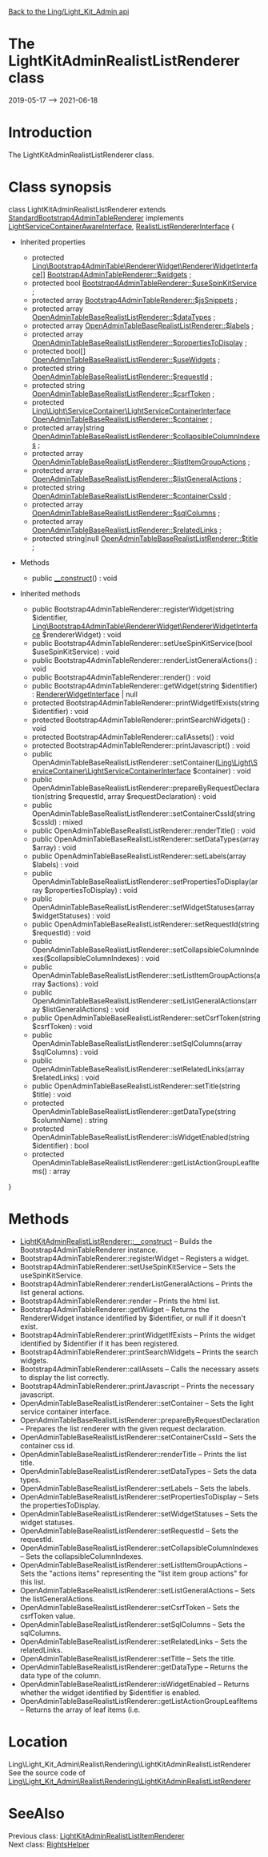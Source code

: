 [Back to the Ling/Light_Kit_Admin api](https://github.com/lingtalfi/Light_Kit_Admin/blob/master/doc/api/Ling/Light_Kit_Admin.md)



The LightKitAdminRealistListRenderer class
================
2019-05-17 --> 2021-06-18






Introduction
============

The LightKitAdminRealistListRenderer class.



Class synopsis
==============


class <span class="pl-k">LightKitAdminRealistListRenderer</span> extends [StandardBootstrap4AdminTableRenderer](https://github.com/lingtalfi/Bootstrap4AdminTable/blob/master/doc/api/Ling/Bootstrap4AdminTable/Renderer/StandardBootstrap4AdminTableRenderer.md) implements [LightServiceContainerAwareInterface](https://github.com/lingtalfi/Light/blob/master/doc/api/Ling/Light/ServiceContainer/LightServiceContainerAwareInterface.md), [RealistListRendererInterface](https://github.com/lingtalfi/Light_Realist/blob/master/doc/api/Ling/Light_Realist/Rendering/RealistListRendererInterface.md) {

- Inherited properties
    - protected [Ling\Bootstrap4AdminTable\RendererWidget\RendererWidgetInterface[]](https://github.com/lingtalfi/Bootstrap4AdminTable/blob/master/doc/api/Ling/Bootstrap4AdminTable/RendererWidget/RendererWidgetInterface.md) [Bootstrap4AdminTableRenderer::$widgets](#property-widgets) ;
    - protected bool [Bootstrap4AdminTableRenderer::$useSpinKitService](#property-useSpinKitService) ;
    - protected array [Bootstrap4AdminTableRenderer::$jsSnippets](#property-jsSnippets) ;
    - protected array [OpenAdminTableBaseRealistListRenderer::$dataTypes](#property-dataTypes) ;
    - protected array [OpenAdminTableBaseRealistListRenderer::$labels](#property-labels) ;
    - protected array [OpenAdminTableBaseRealistListRenderer::$propertiesToDisplay](#property-propertiesToDisplay) ;
    - protected bool[] [OpenAdminTableBaseRealistListRenderer::$useWidgets](#property-useWidgets) ;
    - protected string [OpenAdminTableBaseRealistListRenderer::$requestId](#property-requestId) ;
    - protected string [OpenAdminTableBaseRealistListRenderer::$csrfToken](#property-csrfToken) ;
    - protected [Ling\Light\ServiceContainer\LightServiceContainerInterface](https://github.com/lingtalfi/Light/blob/master/doc/api/Ling/Light/ServiceContainer/LightServiceContainerInterface.md) [OpenAdminTableBaseRealistListRenderer::$container](#property-container) ;
    - protected array|string [OpenAdminTableBaseRealistListRenderer::$collapsibleColumnIndexes](#property-collapsibleColumnIndexes) ;
    - protected array [OpenAdminTableBaseRealistListRenderer::$listItemGroupActions](#property-listItemGroupActions) ;
    - protected array [OpenAdminTableBaseRealistListRenderer::$listGeneralActions](#property-listGeneralActions) ;
    - protected string [OpenAdminTableBaseRealistListRenderer::$containerCssId](#property-containerCssId) ;
    - protected array [OpenAdminTableBaseRealistListRenderer::$sqlColumns](#property-sqlColumns) ;
    - protected array [OpenAdminTableBaseRealistListRenderer::$relatedLinks](#property-relatedLinks) ;
    - protected string|null [OpenAdminTableBaseRealistListRenderer::$title](#property-title) ;

- Methods
    - public [__construct](https://github.com/lingtalfi/Light_Kit_Admin/blob/master/doc/api/Ling/Light_Kit_Admin/Realist/Rendering/LightKitAdminRealistListRenderer/__construct.md)() : void

- Inherited methods
    - public Bootstrap4AdminTableRenderer::registerWidget(string $identifier, [Ling\Bootstrap4AdminTable\RendererWidget\RendererWidgetInterface](https://github.com/lingtalfi/Bootstrap4AdminTable/blob/master/doc/api/Ling/Bootstrap4AdminTable/RendererWidget/RendererWidgetInterface.md) $rendererWidget) : void
    - public Bootstrap4AdminTableRenderer::setUseSpinKitService(bool $useSpinKitService) : void
    - public Bootstrap4AdminTableRenderer::renderListGeneralActions() : void
    - public Bootstrap4AdminTableRenderer::render() : void
    - public Bootstrap4AdminTableRenderer::getWidget(string $identifier) : [RendererWidgetInterface](https://github.com/lingtalfi/Bootstrap4AdminTable/blob/master/doc/api/Ling/Bootstrap4AdminTable/RendererWidget/RendererWidgetInterface.md) | null
    - protected Bootstrap4AdminTableRenderer::printWidgetIfExists(string $identifier) : void
    - protected Bootstrap4AdminTableRenderer::printSearchWidgets() : void
    - protected Bootstrap4AdminTableRenderer::callAssets() : void
    - protected Bootstrap4AdminTableRenderer::printJavascript() : void
    - public OpenAdminTableBaseRealistListRenderer::setContainer([Ling\Light\ServiceContainer\LightServiceContainerInterface](https://github.com/lingtalfi/Light/blob/master/doc/api/Ling/Light/ServiceContainer/LightServiceContainerInterface.md) $container) : void
    - public OpenAdminTableBaseRealistListRenderer::prepareByRequestDeclaration(string $requestId, array $requestDeclaration) : void
    - public OpenAdminTableBaseRealistListRenderer::setContainerCssId(string $cssId) : mixed
    - public OpenAdminTableBaseRealistListRenderer::renderTitle() : void
    - public OpenAdminTableBaseRealistListRenderer::setDataTypes(array $array) : void
    - public OpenAdminTableBaseRealistListRenderer::setLabels(array $labels) : void
    - public OpenAdminTableBaseRealistListRenderer::setPropertiesToDisplay(array $propertiesToDisplay) : void
    - public OpenAdminTableBaseRealistListRenderer::setWidgetStatuses(array $widgetStatuses) : void
    - public OpenAdminTableBaseRealistListRenderer::setRequestId(string $requestId) : void
    - public OpenAdminTableBaseRealistListRenderer::setCollapsibleColumnIndexes($collapsibleColumnIndexes) : void
    - public OpenAdminTableBaseRealistListRenderer::setListItemGroupActions(array $actions) : void
    - public OpenAdminTableBaseRealistListRenderer::setListGeneralActions(array $listGeneralActions) : void
    - public OpenAdminTableBaseRealistListRenderer::setCsrfToken(string $csrfToken) : void
    - public OpenAdminTableBaseRealistListRenderer::setSqlColumns(array $sqlColumns) : void
    - public OpenAdminTableBaseRealistListRenderer::setRelatedLinks(array $relatedLinks) : void
    - public OpenAdminTableBaseRealistListRenderer::setTitle(string $title) : void
    - protected OpenAdminTableBaseRealistListRenderer::getDataType(string $columnName) : string
    - protected OpenAdminTableBaseRealistListRenderer::isWidgetEnabled(string $identifier) : bool
    - protected OpenAdminTableBaseRealistListRenderer::getListActionGroupLeafItems() : array

}






Methods
==============

- [LightKitAdminRealistListRenderer::__construct](https://github.com/lingtalfi/Light_Kit_Admin/blob/master/doc/api/Ling/Light_Kit_Admin/Realist/Rendering/LightKitAdminRealistListRenderer/__construct.md) &ndash; Builds the Bootstrap4AdminTableRenderer instance.
- Bootstrap4AdminTableRenderer::registerWidget &ndash; Registers a widget.
- Bootstrap4AdminTableRenderer::setUseSpinKitService &ndash; Sets the useSpinKitService.
- Bootstrap4AdminTableRenderer::renderListGeneralActions &ndash; Prints the list general actions.
- Bootstrap4AdminTableRenderer::render &ndash; Prints the html list.
- Bootstrap4AdminTableRenderer::getWidget &ndash; Returns the RendererWidget instance identified by $identifier, or null if it doesn't exist.
- Bootstrap4AdminTableRenderer::printWidgetIfExists &ndash; Prints the widget identified by $identifier if it has been registered.
- Bootstrap4AdminTableRenderer::printSearchWidgets &ndash; Prints the search widgets.
- Bootstrap4AdminTableRenderer::callAssets &ndash; Calls the necessary assets to display the list correctly.
- Bootstrap4AdminTableRenderer::printJavascript &ndash; Prints the necessary javascript.
- OpenAdminTableBaseRealistListRenderer::setContainer &ndash; Sets the light service container interface.
- OpenAdminTableBaseRealistListRenderer::prepareByRequestDeclaration &ndash; Prepares the list renderer with the given request declaration.
- OpenAdminTableBaseRealistListRenderer::setContainerCssId &ndash; Sets the container css id.
- OpenAdminTableBaseRealistListRenderer::renderTitle &ndash; Prints the list title.
- OpenAdminTableBaseRealistListRenderer::setDataTypes &ndash; Sets the data types.
- OpenAdminTableBaseRealistListRenderer::setLabels &ndash; Sets the labels.
- OpenAdminTableBaseRealistListRenderer::setPropertiesToDisplay &ndash; Sets the propertiesToDisplay.
- OpenAdminTableBaseRealistListRenderer::setWidgetStatuses &ndash; Sets the widget statuses.
- OpenAdminTableBaseRealistListRenderer::setRequestId &ndash; Sets the requestId.
- OpenAdminTableBaseRealistListRenderer::setCollapsibleColumnIndexes &ndash; Sets the collapsibleColumnIndexes.
- OpenAdminTableBaseRealistListRenderer::setListItemGroupActions &ndash; Sets the "actions items" representing the "list item group actions" for this list.
- OpenAdminTableBaseRealistListRenderer::setListGeneralActions &ndash; Sets the listGeneralActions.
- OpenAdminTableBaseRealistListRenderer::setCsrfToken &ndash; Sets the csrfToken value.
- OpenAdminTableBaseRealistListRenderer::setSqlColumns &ndash; Sets the sqlColumns.
- OpenAdminTableBaseRealistListRenderer::setRelatedLinks &ndash; Sets the relatedLinks.
- OpenAdminTableBaseRealistListRenderer::setTitle &ndash; Sets the title.
- OpenAdminTableBaseRealistListRenderer::getDataType &ndash; Returns the data type of the column.
- OpenAdminTableBaseRealistListRenderer::isWidgetEnabled &ndash; Returns whether the widget identified by $identifier is enabled.
- OpenAdminTableBaseRealistListRenderer::getListActionGroupLeafItems &ndash; Returns the array of leaf items (i.e.





Location
=============
Ling\Light_Kit_Admin\Realist\Rendering\LightKitAdminRealistListRenderer<br>
See the source code of [Ling\Light_Kit_Admin\Realist\Rendering\LightKitAdminRealistListRenderer](https://github.com/lingtalfi/Light_Kit_Admin/blob/master/Realist/Rendering/LightKitAdminRealistListRenderer.php)



SeeAlso
==============
Previous class: [LightKitAdminRealistListItemRenderer](https://github.com/lingtalfi/Light_Kit_Admin/blob/master/doc/api/Ling/Light_Kit_Admin/Realist/Rendering/LightKitAdminRealistListItemRenderer.md)<br>Next class: [RightsHelper](https://github.com/lingtalfi/Light_Kit_Admin/blob/master/doc/api/Ling/Light_Kit_Admin/Rights/RightsHelper.md)<br>
